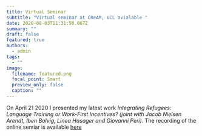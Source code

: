 ```yaml
---
title: Virtual Seminar
subtitle: "Virtual seminar at CReAM, UCL avialable "
date: 2020-08-03T11:31:50.067Z
summary: ""
draft: false
featured: true
authors:
  - admin
tags:
  - ""
image:
  filename: featured.png
  focal_point: Smart
  preview_only: false
  caption: ""
---
```

On April 21 2020 I presented my latest work *Integrating Refugees: Language Training or Work-First Incentives? (joint with Jacob Nielsen Arendt, Iben Bolvig, Linea Hasager and Giovanni Peri)*. The recording of the online semiar is available [here](https://www.cream-migration.org/eventdetail.php?id=291) 